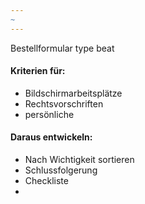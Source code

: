 ```yaml
---
~
---
```


Bestellformular type beat 
#### Kriterien für:
- Bildschirmarbeitsplätze
- Rechtsvorschriften
- persönliche
#### Daraus entwickeln:
- Nach Wichtigkeit sortieren
- Schlussfolgerung
- Checkliste
- 